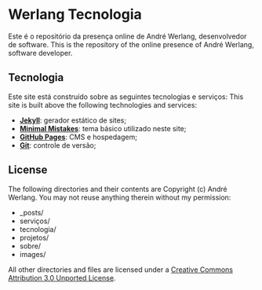 # Werlang Tecnologia

Este é o repositório da presença online de André Werlang, desenvolvedor de software. 
This is the repository of the online presence of André Werlang, software developer.

## Tecnologia

Este site está construído sobre as seguintes tecnologias e serviços:
This site is built above the following technologies and services:

* **[Jekyll](http://jekyllrb.com/)**: gerador estático de sites;
* **[Minimal Mistakes](http://mmistakes.github.io/minimal-mistakes)**: tema básico utilizado neste site;
* **[GitHub Pages](https://pages.github.com/)**: CMS e hospedagem; 
* **[Git](https://git-scm.com/)**: controle de versão; 

## License

The following directories and their contents are Copyright (c) André Werlang. You may not reuse anything therein without my permission:

* _posts/
* serviços/
* tecnologia/
* projetos/
* sobre/
* images/

All other directories and files are licensed under a 
[Creative Commons Attribution 3.0 Unported License](http://creativecommons.org/licenses/by/3.0/deed.en_US).
